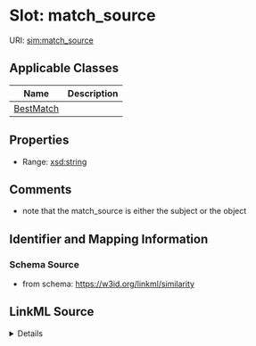 # Slot: match_source

URI: [sim:match_source](https://w3id.org/linkml/similarity/match_source)



<!-- no inheritance hierarchy -->




## Applicable Classes

| Name | Description |
| --- | --- |
[BestMatch](BestMatch.md) | 






## Properties

* Range: [xsd:string](http://www.w3.org/2001/XMLSchema#string)







## Comments

* note that the match_source is either the subject or the object

## Identifier and Mapping Information







### Schema Source


* from schema: https://w3id.org/linkml/similarity




## LinkML Source

<details>
```yaml
name: match_source
comments:
- note that the match_source is either the subject or the object
from_schema: https://w3id.org/linkml/similarity
rank: 1000
identifier: true
alias: match_source
owner: BestMatch
domain_of:
- BestMatch
range: string

```
</details>